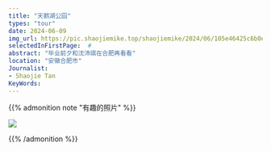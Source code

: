 ```yaml
---
title: "天鹅湖公园"
types: "tour"
date: 2024-06-09
img_url: https://pic.shaojiemike.top/shaojiemike/2024/06/105e46425c6b0e3ae59a2ada735073d5.jpg
selectedInFirstPage:  # 
abstract: "毕业前夕和沈沛祺在合肥再看看"
location: "安徽合肥市"
Journalist:
- Shaojie Tan
KeyWords:
---
```


{{% admonition note "有趣的照片" %}}

![](https://pic.shaojiemike.top/shaojiemike/2024/06/75e085e640f4e849523e09b4ce686033.jpg)

{{% /admonition %}}